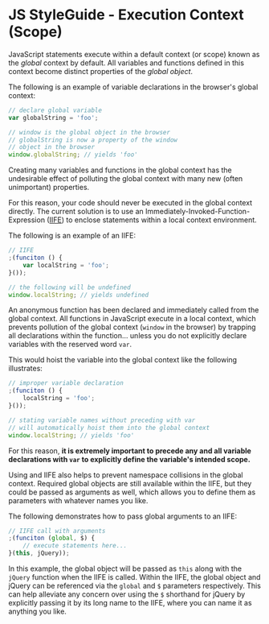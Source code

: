 JS StyleGuide - Execution Context (Scope)
=========================================

JavaScript statements execute within a default context (or scope) known as the *global* context by default.  All variables and functions defined in this context become distinct properties of the *global object*.

The following is an example of variable declarations in the browser's global context:
```js
// declare global variable
var globalString = 'foo';

// window is the global object in the browser
// globalString is now a property of the window
// object in the browser
window.globalString; // yields 'foo'
```

Creating many variables and functions in the global context has the undesirable effect of polluting the global context with many new (often unimportant) properties.

For this reason, your code should never be executed in the global context directly.  The current solution is to use an Immediately-Invoked-Function-Expression ([IIFE](http://benalman.com/news/2010/11/immediately-invoked-function-expression/ "IFFE")) to enclose statements within a local context environment.

The following is an example of an IIFE:

```js
// IIFE
;(funciton () {
    var localString = 'foo';
}());

// the following will be undefined
window.localString; // yields undefined
```

An anonymous function has been declared and immediately called from the global context.    All functions in JavaScript execute in a local context, which prevents pollution of the global context (`window` in the browser) by trapping all declarations within the function… unless you do not explicitly declare variables with the reserved word `var`.

This would hoist the variable into the global context like the following illustrates:

```js
// improper variable declaration
;(funciton () {
    localString = 'foo';
}());

// stating variable names without preceding with var
// will automatically hoist them into the global context
window.localString; // yields 'foo'
```

For this reason, **it is extremely important to precede any and all variable declarations with `var` to explicitly define the variable's intended scope.**

Using and IIFE also helps to prevent namespace collisions in the global context.  Required global objects are still available within the IIFE, but they could be passed as arguments as well, which allows you to define them as parameters with whatever names you like.

The following demonstrates how to pass global arguments to an IIFE:

```js
// IIFE call with arguments
;(funciton (global, $) {
    // execute statements here...
}(this, jQuery));
```

In this example, the global object will be passed as `this` along with the `jQuery` function when the IIFE is called. Within the IIFE, the global object and jQuery can be referenced via the `global` and `$` parameters respectively.  This can help alleviate any concern over using the `$` shorthand for jQuery by explicitly passing it by its long name to the IIFE, where you can name it as anything you like.
